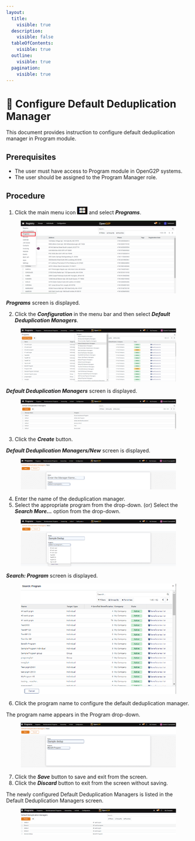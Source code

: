 ```yaml
---
layout:
  title:
    visible: true
  description:
    visible: false
  tableOfContents:
    visible: true
  outline:
    visible: true
  pagination:
    visible: true
---
```


# 📔 Configure Default Deduplication Manager

This document provides instruction to configure default deduplication manager in Program module.

## Prerequisites

* The user must have access to Program module in OpenG2P systems.
* The user should be assigned to the Program Manager role.

## Procedure

1. Click the main menu icon ![](../../../../../.gitbook/assets/main-menu.png) and select _**Programs**_.

<figure><img src="../../../../../.gitbook/assets/menu-program (1).png" alt=""><figcaption></figcaption></figure>

_**Programs**_ screen is displayed.

2. Click the _**Configuration**_ in the menu bar and then select _**Default Deduplication Managers**_.

<figure><img src="../../../../../.gitbook/assets/config-dedup.png" alt=""><figcaption></figcaption></figure>

_**Default Deduplication Managers**_ screen is displayed.

<figure><img src="../../../../../.gitbook/assets/default-dedup-mngr.png" alt=""><figcaption></figcaption></figure>

3. Click the _**Create**_ button.

_**Default Deduplication Managers/New**_ screen is displayed.

<figure><img src="../../../../../.gitbook/assets/default-dedup-mngr-new.png" alt=""><figcaption></figcaption></figure>

4. Enter the name of the deduplication manager.
5. Select the appropriate program from the drop-down. (or) Select the _**Search More...**_ option from the drop-down.&#x20;

<figure><img src="../../../../../.gitbook/assets/dedup-search.png" alt=""><figcaption></figcaption></figure>

_**Search: Program**_ screen is displayed.

<figure><img src="../../../../../.gitbook/assets/search-program (1).png" alt=""><figcaption></figcaption></figure>

6. Click the program name to configure the default deduplication manager.&#x20;

The program name appears in the Program drop-down.

<figure><img src="../../../../../.gitbook/assets/save-default-dedup.png" alt=""><figcaption></figcaption></figure>

7. Click the _**Save**_ button to save and exit from the screen.
8. Click the _**Discard**_ button to exit from the screen without saving.

The newly configured Default Deduplication Managers is listed in the Default Deduplication Managers screen.

<figure><img src="../../../../../.gitbook/assets/deduplicate-new-list.png" alt=""><figcaption></figcaption></figure>
